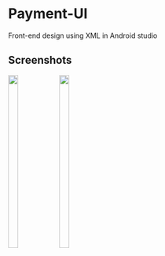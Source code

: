 # Payment-UI
Front-end design using XML in Android studio

## Screenshots

<img src="https://user-images.githubusercontent.com/67891339/145672472-c73b91a3-892f-4c89-b71d-b15c7070434e.jpg" align=left width=20% height=30%>

<img src="https://user-images.githubusercontent.com/67891339/145672474-cf60fa6c-3610-4d8a-8e96-ec2171e4d39d.jpg" align=center width=20% height=30%>
